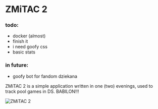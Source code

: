 # ZMiTAC 2

### todo:
- docker (almost)
- finish it
- i need goofy css
- basic stats

### in future:
- goofy bot for fandom dziekana

ZMiTAC 2 is a simple application written in one (two) evenings, used to track pool games in DS. BABILON!!!

![ZMiTAC 2](https://raw.githubusercontent.com/suchencjusz/zmitac2/refs/heads/main/image.png)